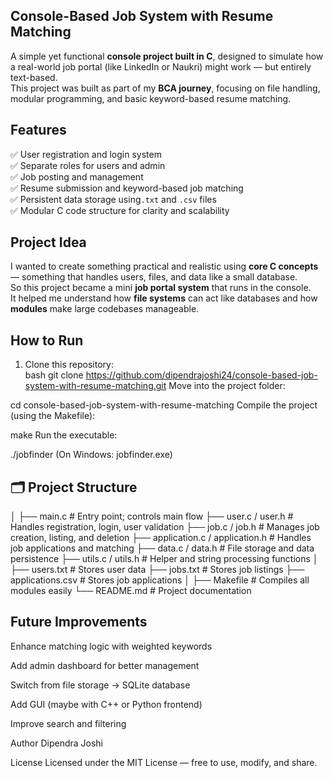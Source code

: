 ## Console-Based Job System with Resume Matching  

A simple yet functional **console project built in C**, designed to simulate how a real-world job portal (like LinkedIn or Naukri) might work — but entirely text-based.  
This project was built as part of my **BCA journey**, focusing on file handling, modular programming, and basic keyword-based resume matching.

##  Features  

✅ User registration and login system  
✅ Separate roles for users and admin  
✅ Job posting and management  
✅ Resume submission and keyword-based job matching  
✅ Persistent data storage using`.txt` and `.csv` files  
✅ Modular C code structure for clarity and scalability  


##  Project Idea  

I wanted to create something practical and realistic using **core C concepts** — something that handles users, files, and data like a small database.  
So this project became a mini **job portal system** that runs in the console.  
It helped me understand how **file systems** can act like databases and how **modules** make large codebases manageable.  

##  How to Run  

1. Clone this repository:  
   bash
   git clone https://github.com/dipendrajoshi24/console-based-job-system-with-resume-matching.git
Move into the project folder:

cd console-based-job-system-with-resume-matching
Compile the project (using the Makefile):

make
Run the executable:

./jobfinder
(On Windows: jobfinder.exe)


## 🗂️ Project Structure

│
├── main.c # Entry point; controls main flow
├── user.c / user.h # Handles registration, login, user validation
├── job.c / job.h # Manages job creation, listing, and deletion
├── application.c / application.h # Handles job applications and matching
├── data.c / data.h # File storage and data persistence
├── utils.c / utils.h # Helper and string processing functions
│
├── users.txt # Stores user data
├── jobs.txt # Stores job listings
├── applications.csv # Stores job applications
│
├── Makefile # Compiles all modules easily
└── README.md # Project documentation
 ## Future Improvements
Enhance matching logic with weighted keywords

Add admin dashboard for better management

Switch from file storage → SQLite database

Add GUI (maybe with C++ or Python frontend)

Improve search and filtering

 Author
Dipendra Joshi


License
Licensed under the MIT License — free to use, modify, and share.







